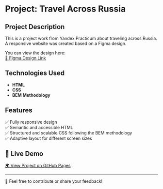 # Project: Travel Across Russia

## Project Description

This is a project work from Yandex Practicum about traveling across Russia.  
A responsive website was created based on a Figma design.

You can view the design here:  
[📌 Figma Design Link](https://www.figma.com/file/5S2WSbEFL6awjVWJ0NWL8Q/Sprint-3_-Russia-_-desktop-mobile?node-id=28503%3A0)

## Technologies Used

- **HTML**
- **CSS**
- **BEM Methodology**

## Features

✅ Fully responsive design  
✅ Semantic and accessible HTML  
✅ Structured and scalable CSS following the BEM methodology  
✅ Adaptive layout for different screen sizes

## 🔗 Live Demo

[🌍 View Project on GitHub Pages](https://alisagafarova.github.io/russian-travel-bootcamp/index.html)

---

🚀 Feel free to contribute or share your feedback!
